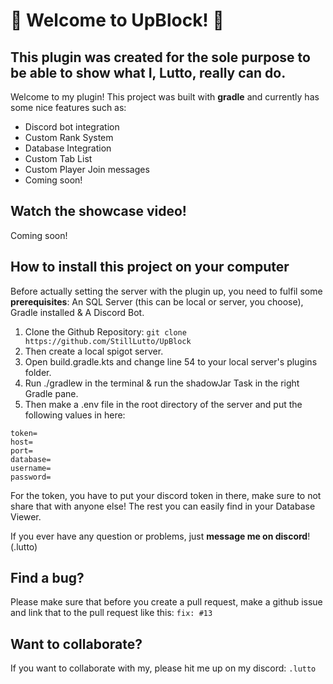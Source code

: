 # 👋 Welcome to UpBlock! 👋

## This plugin was created for the sole purpose to be able to show what I, Lutto, really can do.

Welcome to my plugin! This project was built with **gradle** and currently has some nice features such as:
* Discord bot integration
* Custom Rank System
* Database Integration
* Custom Tab List
* Custom Player Join messages
* Coming soon!

## Watch the showcase video!

Coming soon!

## How to install this project on your computer

Before actually setting the server with the plugin up, you need to fulfil some **prerequisites**: An SQL Server 
(this can be local or server, you choose), Gradle installed & A Discord Bot. 

1. Clone the Github Repository:
`git clone https://github.com/StillLutto/UpBlock`
2. Then create a local spigot server.
3. Open build.gradle.kts and change line 54 to your local server's plugins folder.
4. Run ./gradlew in the terminal & run the shadowJar Task in the right Gradle pane.
5. Then make a .env file in the root directory of the server and put the following values in here:

```
token=
host=
port=
database=
username=
password=
```

For the token, you have to put your discord token in there, make sure to not share that with anyone else! The rest you can easily find in your Database Viewer. 

If you ever have any question or problems, just **message me on discord**! (.lutto)

[//]: # (TODO: DEVLOPER INSTALL)
[//]: # (## Developer install)

## Find a bug?

Please make sure that before you create a pull request, make a github issue and link that to the pull request like this: `fix: #13`

## Want to collaborate?

If you want to collaborate with my, please hit me up on my discord: `.lutto `